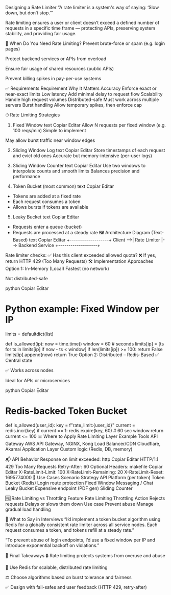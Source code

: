 Designing a Rate Limiter
“A rate limiter is a system's way of saying: ‘Slow down, but don’t stop.’”

Rate limiting ensures a user or client doesn’t exceed a defined number of requests in a specific time frame — protecting APIs, preserving system stability, and providing fair usage.

🧠 When Do You Need Rate Limiting?
Prevent brute-force or spam (e.g. login pages)

Protect backend services or APIs from overload

Ensure fair usage of shared resources (public APIs)

Prevent billing spikes in pay-per-use systems

✅ Requirements
Requirement	Why It Matters
Accuracy	Enforce exact or near-exact limits
Low latency	Add minimal delay to request flow
Scalability	Handle high request volumes
Distributed-safe	Must work across multiple servers
Burst handling	Allow temporary spikes, then enforce cap

⏱ Rate Limiting Strategies
1. Fixed Window
text
Copiar
Editar
Allow N requests per fixed window (e.g. 100 reqs/min)
Simple to implement

May allow burst traffic near window edges

2. Sliding Window Log
text
Copiar
Editar
Store timestamps of each request and evict old ones
Accurate but memory-intensive (per-user logs)

3. Sliding Window Counter
text
Copiar
Editar
Use two windows to interpolate counts and smooth limits
Balances precision and performance

4. Token Bucket (most common)
text
Copiar
Editar
- Tokens are added at a fixed rate
- Each request consumes a token
- Allows bursts if tokens are available
5. Leaky Bucket
text
Copiar
Editar
- Requests enter a queue (bucket)
- Requests are processed at a steady rate
🖼️ Architecture Diagram (Text-Based)
text
Copiar
Editar
          +-------------------+
Client -->|  Rate Limiter     |--> Backend Service
          +-------------------+

Rate limiter checks:
✅ Has this client exceeded allowed quota?
❌ If yes, return HTTP 429 (Too Many Requests)
🛠 Implementation Approaches
Option 1: In-Memory (Local)
Fastest (no network)

Not distributed-safe

python
Copiar
Editar
# Python example: Fixed Window per IP
limits = defaultdict(list)

def is_allowed(ip):
    now = time.time()
    window = 60  # seconds
    limits[ip] = [ts for ts in limits[ip] if now - ts < window]
    if len(limits[ip]) >= 100:
        return False
    limits[ip].append(now)
    return True
Option 2: Distributed – Redis-Based
✅ Central state

✅ Works across nodes

Ideal for APIs or microservices

python
Copiar
Editar
# Redis-backed Token Bucket
def is_allowed(user_id):
    key = f"rate_limit:{user_id}"
    current = redis.incr(key)
    if current == 1:
        redis.expire(key, 60)  # 60 sec window
    return current <= 100
📊 Where to Apply Rate Limiting
Layer	Example Tools
API Gateway	AWS API Gateway, NGINX, Kong
Load Balancer/CDN	Cloudflare, Akamai
Application Layer	Custom logic (Redis, DB, memory)

📬 API Behavior
Response on limit exceeded:
http
Copiar
Editar
HTTP/1.1 429 Too Many Requests
Retry-After: 60
Optional Headers:
makefile
Copiar
Editar
X-RateLimit-Limit: 100
X-RateLimit-Remaining: 20
X-RateLimit-Reset: 1695774000
🧪 Use Cases
Scenario	Strategy
API Platform (per token)	Token Bucket (Redis)
Login route protection	Fixed Window
Messaging / Chat	Leaky Bucket
Expensive endpoint (PDF gen)	Sliding Counter

🆚 Rate Limiting vs Throttling
Feature	Rate Limiting	Throttling
Action	Rejects requests	Delays or slows them down
Use case	Prevent abuse	Manage gradual load handling

💬 What to Say in Interviews
“I’d implement a token bucket algorithm using Redis for a globally consistent rate limiter across all service nodes. Each request consumes a token, and tokens refill at a steady rate.”

“To prevent abuse of login endpoints, I’d use a fixed window per IP and introduce exponential backoff on violations.”

🧠 Final Takeaways
🔒 Rate limiting protects systems from overuse and abuse

🚀 Use Redis for scalable, distributed rate limiting

⚖️ Choose algorithms based on burst tolerance and fairness

✅ Design with fail-safes and user feedback (HTTP 429, retry-after)